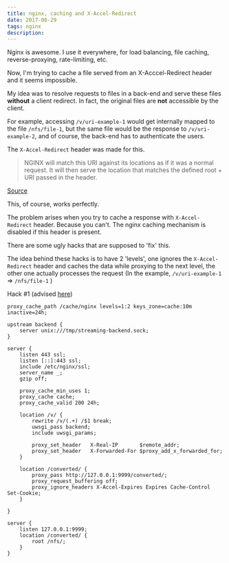 ```yaml
---
title: nginx, caching and X-Accel-Redirect
date: 2017-06-29
tags: nginx
description: 
---
```

Nginx is awesome. I use it everywhere, for load balancing, file caching, reverse-proxying, rate-limiting, etc.

Now, I'm trying to cache a file served from an X-Acccel-Redirect header and it seems impossible.

My idea was to resolve requests to files in a back-end and serve these files **without** a client redirect. In fact, the original files are **not** accessible by the client.

For example, accessing `/v/uri-example-1` would get internally mapped to the file `/nfs/file-1`, but the same file would be the response to `/v/uri-example-2`, and of course, the back-end has to authenticate the users.

The `X-Accel-Redirect` header was made for this.

> NGINX will match this URI against its locations as if it was a normal request. It will then serve the location that matches the defined root + URI passed in the header.

[Source](https://www.nginx.com/resources/wiki/start/topics/examples/x-accel/)

This, of course, works perfectly.

The problem arises when you try to cache a response with `X-Accel-Redirect` header. Because you can't. The nginx caching mechanism is disabled if this header is present.

There are some ugly hacks that are supposed to 'fix' this.

The idea behind these hacks is to have 2 'levels', one ignores the `X-Accel-Redirect` header and caches the data while proxying to the next level, the other one actually processes the request (In the example, `/v/uri-example-1` => `/nfs/file-1` )

Hack #1 (advised [here](http://mailman.nginx.org/pipermail/nginx/2017-January/052732.html))

```nginx
proxy_cache_path /cache/nginx levels=1:2 keys_zone=cache:10m inactive=24h;

upstream backend {
    server unix:///tmp/streaming-backend.sock;
}

server {
    listen 443 ssl;
    listen [::]:443 ssl;
    include /etc/nginx/ssl;
    server_name _;
    gzip off;

    proxy_cache_min_uses 1;
    proxy_cache cache;
    proxy_cache_valid 200 24h;

    location /v/ {
        rewrite /v/(.+) /$1 break;
        uwsgi_pass backend;
        include uwsgi_params;

        proxy_set_header   X-Real-IP       $remote_addr;
        proxy_set_header   X-Forwarded-For $proxy_add_x_forwarded_for;
    }

    location /converted/ {
        proxy_pass http://127.0.0.1:9999/converted/;
        proxy_request_buffering off;
        proxy_ignore_headers X-Accel-Expires Expires Cache-Control Set-Cookie;
    }

}

server {
    listen 127.0.0.1:9999;
    location /converted/ {
        root /nfs/;
    }
}
```
